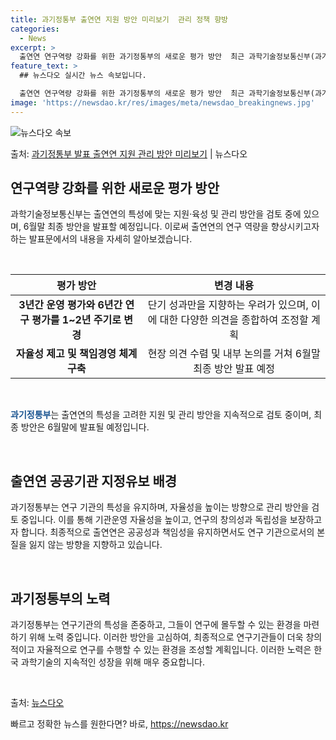 ```yaml
---
title: 과기정통부 출연연 지원 방안 미리보기  관리 정책 향방
categories:
  - News
excerpt: >
  출연연 연구역량 강화를 위한 과기정통부의 새로운 평가 방안  최근 과학기술정보통신부(과기정통부)는 출연연 공…
feature_text: >
  ## 뉴스다오 실시간 뉴스 속보입니다.

  출연연 연구역량 강화를 위한 과기정통부의 새로운 평가 방안  최근 과학기술정보통신부(과기정통부)는 출연연 공…
image: 'https://newsdao.kr/res/images/meta/newsdao_breakingnews.jpg'
---
```


![뉴스다오 속보](https://newsdao.kr/res/images/meta/newsdao_breakingnews.jpg)

<p>출처: <a href="https://newsdao.kr/4349" rel="dofollow">과기정통부 발표 출연연 지원 관리 방안 미리보기</a> | 뉴스다오</p>

<h2 data-ke-size="size26">연구역량 강화를 위한 새로운 평가 방안</h2>
과학기술정보통신부는 출연연의 특성에 맞는 지원·육성 및 관리 방안을 검토 중에 있으며, 6월말 최종 방안을 발표할 예정입니다. 이로써 출연연의 연구 역량을 향상시키고자 하는 발표문에서의 내용을 자세히 알아보겠습니다.

<p data-ke-size="size16">&nbsp;</p>

<table>
<thead>
<tr>
<th style="text-align: center;">평가 방안</th>
<th style="text-align: center;">변경 내용</th>
</tr>
</thead>
<tbody>
<tr>
<td style="text-align: center;"><b>3년간 운영 평가와 6년간 연구 평가를 1~2년 주기로 변경</b></td>
<td style="text-align: center;">단기 성과만을 지향하는 우려가 있으며, 이에 대한 다양한 의견을 종합하여 조정할 계획</td>
</tr>
<tr>
<td style="text-align: center;"><b>자율성 제고 및 책임경영 체계 구축</b></td>
<td style="text-align: center;">현장 의견 수렴 및 내부 논의를 거쳐 6월말 최종 방안 발표 예정</td>
</tr>
</tbody>
</table>

<p data-ke-size="size16">&nbsp;</p>

<b><span style="color: #1a5490;">과기정통부</span></b>는 출연연의 특성을 고려한 지원 및 관리 방안을 지속적으로 검토 중이며, 최종 방안은 6월말에 발표될 예정입니다.

<p data-ke-size="size16">&nbsp;</p>

<h2 data-ke-size="size26">출연연 공공기관 지정유보 배경</h2>
과기정통부는 연구 기관의 특성을 유지하며, 자율성을 높이는 방향으로 관리 방안을 검토 중입니다. 이를 통해 기관운영 자율성을 높이고, 연구의 창의성과 독립성을 보장하고자 합니다. 최종적으로 출연연은 공공성과 책임성을 유지하면서도 연구 기관으로서의 본질을 잃지 않는 방향을 지향하고 있습니다.

<p data-ke-size="size16">&nbsp;</p>

<h2 data-ke-size="size26">과기정통부의 노력</h2>
과기정통부는 연구기관의 특성을 존중하고, 그들이 연구에 몰두할 수 있는 환경을 마련하기 위해 노력 중입니다. 이러한 방안을 고심하여, 최종적으로 연구기관들이 더욱 창의적이고 자율적으로 연구를 수행할 수 있는 환경을 조성할 계획입니다. 이러한 노력은 한국 과학기술의 지속적인 성장을 위해 매우 중요합니다.

<p data-ke-size="size16">&nbsp;</p>

출처: <a href="https://newsdao.kr/4349">뉴스다오</a> 

빠르고 정확한 뉴스를 원한다면? 바로, <a href="https://newsdao.kr" rel="dofollow">https://newsdao.kr</a>


